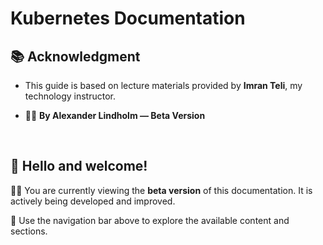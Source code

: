 # Kubernetes Documentation

## 📚 Acknowledgment

- This guide is based on lecture materials provided by **Imran Teli**, my technology instructor.

- 🧑‍🏫 **By Alexander Lindholm — Beta Version**

<br>


## 👋 Hello and welcome!


👷🏻 You are currently viewing the **beta version** of this documentation. It is actively being developed and improved.

📖 Use the navigation bar above to explore the available content and sections.
